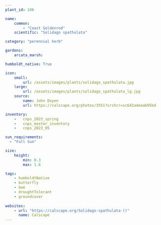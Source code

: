 ```yaml
---
plant_id: 246 

name: 
    common: 
        - "Coast Goldenrod"  
    scientific: "Solidago spathulata"  

category: "perennial herb"

gardens:
    arcata_marsh:

humboldt_native: True

icon: 
    small: 
        url: /assets/images/plants/solidago_spathulata.jpg
    large: 
        url: /assets/images/plants/solidago_spathulata_lg.jpg
    source: 
        name: John Doyen 
        url: https://calscape.org/photos/3551?srchcr=sc642a4eaa695bd 

inventory: 
    -   cnps_2023_spring
    -   cnps_master_inventory
    -   cnps_2023_05 

sun_requirements:
  - "Full Sun"

size:
    height: 
        min: 0.3 
        max: 1.6

tags:
    - humboldtNative
    - butterfly
    - bee
    - droughtTolerant
    - groundcover
 
websites: 
    - url: "https://calscape.org/Solidago-spathulata-()"
      name: Calscape
---
```

